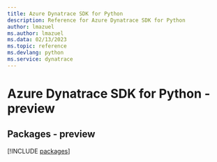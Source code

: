 ```yaml
---
title: Azure Dynatrace SDK for Python
description: Reference for Azure Dynatrace SDK for Python
author: lmazuel
ms.author: lmazuel
ms.data: 02/13/2023
ms.topic: reference
ms.devlang: python
ms.service: dynatrace
---
```

# Azure Dynatrace SDK for Python - preview
## Packages - preview
[!INCLUDE [packages](dynatrace-index.md)]